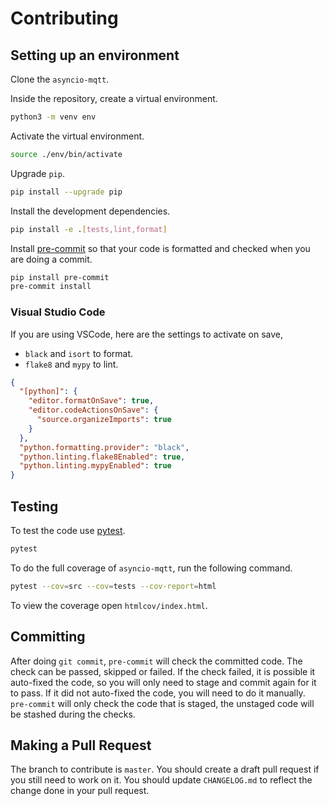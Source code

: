 # Contributing

## Setting up an environment

Clone the `asyncio-mqtt`.

Inside the repository, create a virtual environment.

```bash
python3 -m venv env
```

Activate the virtual environment.

```bash
source ./env/bin/activate
```

Upgrade `pip`.

```bash
pip install --upgrade pip
```

Install the development dependencies.

```bash
pip install -e .[tests,lint,format]
```

Install [pre-commit](https://pre-commit.com/) so that your code is formatted and checked when you are doing a commit.

```bash
pip install pre-commit
pre-commit install
```

### Visual Studio Code

If you are using VSCode, here are the settings to activate on save,

- `black` and `isort` to format.
- `flake8` and `mypy` to lint.

```json
{
  "[python]": {
    "editor.formatOnSave": true,
    "editor.codeActionsOnSave": {
      "source.organizeImports": true
    }
  },
  "python.formatting.provider": "black",
  "python.linting.flake8Enabled": true,
  "python.linting.mypyEnabled": true
}
```

## Testing

To test the code use [pytest](https://docs.pytest.org/en/7.1.x/).

```bash
pytest
```

To do the full coverage of `asyncio-mqtt`, run the following command.

```bash
pytest --cov=src --cov=tests --cov-report=html
```

To view the coverage open `htmlcov/index.html`.

## Committing

After doing `git commit`, `pre-commit` will check the committed code.
The check can be passed, skipped or failed.
If the check failed, it is possible it auto-fixed the code, so you will only need to stage and commit again for it to pass.
If it did not auto-fixed the code, you will need to do it manually.
`pre-commit` will only check the code that is staged, the unstaged code will be stashed during the checks.

## Making a Pull Request

The branch to contribute is `master`.
You should create a draft pull request if you still need to work on it.
You should update `CHANGELOG.md` to reflect the change done in your pull request.

